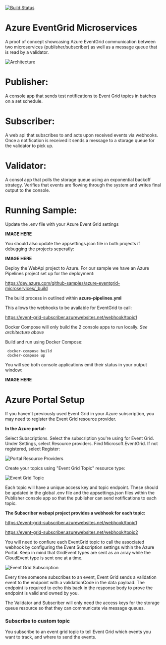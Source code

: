 [![Build Status](https://dev.azure.com/Github-Samples/Azure-EventGrid-Microservices/_apis/build/status/INNVTV.Azure-EventGrid-Microservices)](https://dev.azure.com/Github-Samples/Azure-EventGrid-Microservices/_build/latest?definitionId=1)

# Azure EventGrid Microservices
A proof of concept showcasing Azure EventGrid communication between two microservices (publisher/subscriber) as well as a message queue that is read by a validator.

![Architecture](https://github.com/INNVTV/Azure-EventGrid-Microservices/blob/master/_docs/imgs/architecture.png)


# Publisher:
A console app that sends test notifications to Event Grid topics in batches on a set schedule.

# Subscriber:
A web api that subscribes to and acts upon received events via webhooks. Once a notification is received it sends a message to a storage queue for the validator to pick up.

# Validator:
A consol app that polls the storage queue using an exponential backoff strategy. Verifies that events are flowing through the system and writes final output to the console.

# Running Sample:
Update the .env file with your Azure Event Grid settings

**IMAGE HERE**

You should also update the appsettings.json file in both projects if debugging the projects seperatly:

**IMAGE HERE**

Deploy the WebApi project to Azure. For our sample we have an Azure Pipelines project set up for the deployment:

https://dev.azure.com/github-samples/azure-eventgrid-microservices/_build

The build process in outlined within **azure-pipelines.yml**

This allows the webhooks to be available for EventGrid to call:

https://event-grid-subscriber.azurewebsites.net/webhook/topic1

Docker Compose will only build the 2 console apps to run locally. *See architecture above*

Build and run using Docker Compose:

     docker-compose build
     docker-compose up

You will see both console applications emit their status in your output window:

**IMAGE HERE**

# Azure Portal Setup

If you haven't previously used Event Grid in your Azure subscription, you may need to register the Event Grid resource provider.

**In the Azure portal:**

Select Subscriptions.
Select the subscription you're using for Event Grid.
Under Settings, select Resource providers.
Find Microsoft.EventGrid.
If not registered, select Register:

![Portal Resource Providers](https://github.com/INNVTV/Azure-EventGrid-Microservices/blob/master/_docs/imgs/portal-resource-providers.png)

Create your topics using "Event Grid Topic" resource type:

![Event Grid Topic](https://github.com/INNVTV/Azure-EventGrid-Microservices/blob/master/_docs/imgs/event-grid-topic.png)


Each topic will have a unique access key and topic endpoint. These should be updated in the global .env file and the appsettings.json files within the Publisher console app so that the publisher can send notifications to each topic.

**The Subscriber webapi project provides a webhook for each topic:**

https://event-grid-subscriber.azurewebsites.net/webhook/topic1

https://event-grid-subscriber.azurewebsites.net/webhook/topic2

You will need to confiure each EventGrid topic to call the associated webhook by configuring the Event Subscription settings within the Azure Portal. Keep in mind that GridEvent types are sent as an array while the CloudEvent type is sent one at a time.

![Event Grid Subscription](https://github.com/INNVTV/Azure-EventGrid-Microservices/blob/master/_docs/imgs/event-grid-subscription.png)


Every time someone subscribes to an event, Event Grid sends a validation event to the endpoint with a validationCode in the data payload. The endpoint is required to echo this back in the response body to prove the endpoint is valid and owned by you. 

The Validator and Subscriber will only need the access keys for the storage queue resource so that they can communicate via message queues.

### **Subscribe to custom topic**
You subscribe to an event grid topic to tell Event Grid which events you want to track, and where to send the events.